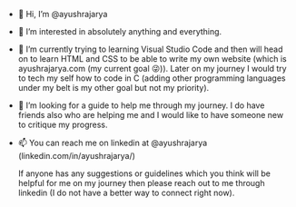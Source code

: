 - 👋 Hi, I’m @ayushrajarya
- 👀 I’m interested in absolutely anything and everything.
- 🌱 I’m currently trying to learning Visual Studio Code and then will head on to learn HTML and CSS to be able to write my own website (which is ayushrajarya.com (my current goal 😜)).
      Later on my journey I would try to tech my self how to code in C (adding other programming languages under my belt is my other goal but not my priority).
- 💞️ I’m looking for a guide to help me through my journey. I do have friends also who are helping me and I would like to have someone new to critique my progress.
- 📫 You can reach me on linkedin at @ayushrajarya (linkedin.com/in/ayushrajarya/)

    If anyone has any suggestions or guidelines which you think will be helpful for me on my journey then please reach out to me through linkedin (I do not have a better way to connect right now). 

<!---
ayushrajarya/ayushrajarya is a ✨ special ✨ repository because its `README.md` (this file) appears on your GitHub profile.
You can click the Preview link to take a look at your changes.
--->
